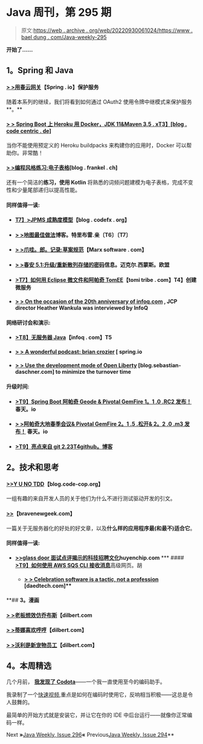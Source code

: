 # Java 周刊，第 295 期

> 原文:[https://web . archive . org/web/20220930061024/https://www . bael dung . com/Java-weekly-295](https://web.archive.org/web/20220930061024/https://www.baeldung.com/java-weekly-295)

**开始了……**

## **1。Spring 和 Java**

#### [**> >用春云网关**](https://web.archive.org/web/20220523232858/https://spring.io/blog/2019/08/16/securing-services-with-spring-cloud-gateway)【Spring . io】保护服务

随着本系列的继续，我们将看到如何通过 OAuth2 使用令牌中继模式来保护服务**。**

#### [**> > Spring Boot 上 Heroku 用 Docker，JDK 11&Maven 3.5 . x**T3】[blog . code centric . de]](https://web.archive.org/web/20220523232858/https://blog.codecentric.de/en/2019/08/spring-boot-heroku-docker-jdk11/)

当你不能使用预定义的 Heroku buildpacks 来构建你的应用时，Docker 可以帮助你。非常酷！

#### [**> >编程风格练习:电子表格**](https://web.archive.org/web/20220523232858/https://blog.frankel.ch/exercises-programming-style/15/)[blog . frankel . ch]

还有一个简洁的**练习，使用 Kotlin** 将熟悉的词频问题建模为电子表格，完成不变性和少量尾部递归以提高性能。

#### **同样值得一读:**

*   #### [**T7】>JPMS 成熟度模型**](https://web.archive.org/web/20220523232858/https://blog.codefx.org/java/the-jpms-maturity-model/)【blog . codefx . org】

*   #### [**> >地图最佳做法**](https://web.archive.org/web/20220523232858/http://blog.tremblay.pro/2019/08/map.html)博客。特里布雷.亲〔T6〕〔T7〕

*   #### [**> >爪哇。郎。记录:草案规范**](https://web.archive.org/web/20220523232858/https://marxsoftware.blogspot.com/2019/08/java-record-draft-specification.html)【Marx software . com】

*   #### [**> >春安 5.1:升级/重新散列存储的密码**](https://web.archive.org/web/20220523232858/https://info.michael-simons.eu/2019/08/15/spring-security-5-1-upgrade-rehash-stored-passwords/)信息。迈克尔.西蒙斯。欧盟

*   #### [**>T7】如何用 Eclipse 微文件和阿帕奇 TomEE**](https://web.archive.org/web/20220523232858/https://www.tomitribe.com/blog/how-to-create-a-microservice-with-eclipse-microprofile-and-apache-tomee/)【tomi tribe . com】T4】创建微服务

*   #### [**> > On the occasion of the 20th anniversary of infoq.com**](https://web.archive.org/web/20220523232858/https://www.infoq.com/news/2019/08/jcp-20th-anniversary/?utm_campaign=infoq_content&utm_source=infoq&utm_medium=feed&utm_term=Java) , JCP director Heather Wankula was interviewed by InfoQ

#### **网络研讨会和演示:**

*   #### [**>T8】无服务器 Java**](https://web.archive.org/web/20220523232858/https://www.infoq.com/presentations/serverless-java-sao-paulo-2019/)【infoq . com】T5

*   #### [**> > A wonderful podcast: brian crozier**](https://web.archive.org/web/20220523232858/https://spring.io/blog/2019/08/16/a-bootiful-podcast-brian-clozel) [ spring.io

*   #### [**> > Use the development mode of Open Liberty**](https://web.archive.org/web/20220523232858/https://blog.sebastian-daschner.com/entries/openliberty-plugin-dev-mode) [blog.sebastian-daschner.com] to minimize the turnover time

#### **升级时间:**

*   #### [**>T9】Spring Boot 阿帕奇 Geode & Pivotal GemFire 1。1 .0 .RC2 发布！**](https://web.archive.org/web/20220523232858/https://spring.io/blog/2019/08/14/spring-boot-for-apache-geode-pivotal-gemfire-1-1-0-rc2-released) 春天。io

*   #### [**> >阿帕奇大地春季会议& Pivotal GemFire 2。1 .5 .松开& 2。2 .0 .m3 发布！**](https://web.archive.org/web/20220523232858/https://spring.io/blog/2019/08/14/spring-session-for-apache-geode-pivotal-gemfire-2-1-5-release-2-2-0-m3-available) 春天。io

*   #### [**>T9】亮点来自 git 2.23**T4github。博客](https://web.archive.org/web/20220523232858/https://github.blog/2019-08-16-highlights-from-git-2-23/)

## **2。技术和思考**

#### [**>>Y U NO TDD**](https://web.archive.org/web/20220523232858/http://blog.code-cop.org/2019/08/y-u-no-tdd.html)【blog.code-cop.org】

一组有趣的来自开发人员的关于他们为什么不进行测试驱动开发的引文。

#### [**>>**](https://web.archive.org/web/20220523232858/https://bravenewgeek.com/serverless-on-gcp/)【bravenewgeek.com】

一篇关于无服务器化的好处的好文章，以及**什么样的应用程序最(和最不)适合它**。

#### **同样值得一读:**

*   [**>>glass door 面试点评揭示的科技招聘文化**](https://web.archive.org/web/20220523232858/https://huyenchip.com/2019/08/21/glassdoor-interview-reviews-tech-hiring-cultures.html)**huyenchip.com**
***   #### [**>T9】如何使用 AWS SQS CLI 接收消息**](https://web.archive.org/web/20220523232858/https://advancedweb.hu/2019/08/20/sqs_cli/)高级网页。胡

    *   #### [**> > Celebration software is a tactic, not a profession**](https://web.archive.org/web/20220523232858/https://daedtech.com/celebrating-software-as-a-tactic-not-a-profession/) [daedtech.com]** 

 **## **3。漫画**

#### [**> >老板想效仿乔布斯**](https://web.archive.org/web/20220523232858/https://dilbert.com/strip/2019-08-17)【dilbert.com

#### [**> >蒂娜喜欢哼哼**](https://web.archive.org/web/20220523232858/https://dilbert.com/strip/2019-08-18)【dilbert.com】

#### [**> >沃利是新宠物员工**](https://web.archive.org/web/20220523232858/https://dilbert.com/strip/2019-08-19)【dilbert.com】

## **4。本周精选**

几个月前， **[我发现了 Codota](/web/20220523232858/https://www.baeldung.com/codota-article)**——一个我一直使用至今的编码助手。

我录制了一个[快速视频](https://web.archive.org/web/20220523232858/https://youtu.be/T_wTs95wsl4),重点是如何在编码时使用它，反响相当积极——这总是令人鼓舞的。

最简单的开始方式就是安装它，并让它在你的 IDE 中后台运行——就像你正常编码一样。

Next **»**[Java Weekly, Issue 296](/web/20220523232858/https://www.baeldung.com/java-weekly-296)**«** Previous[Java Weekly, Issue 294](/web/20220523232858/https://www.baeldung.com/java-weekly-294)**